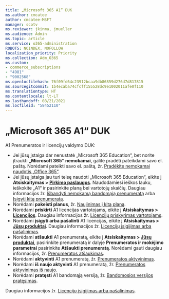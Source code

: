 ```yaml
---
title: „Microsoft 365 A1“ DUK
ms.author: cmcatee
author: cmcatee-MSFT
manager: scotv
ms.reviewer: jkinma, jmueller
ms.audience: Admin
ms.topic: article
ms.service: o365-administration
ROBOTS: NOINDEX, NOFOLLOW
localization_priority: Priority
ms.collection: Adm_O365
ms.custom:
- commerce_subscriptions
- "4981"
- "9002568"
ms.openlocfilehash: 76f09fd64c23912bcaa9db86859d276d7d817815
ms.sourcegitcommit: 1b4ecaba74cfcff155528dc9e1002011afe0f110
ms.translationtype: HT
ms.contentlocale: lt-LT
ms.lasthandoff: 08/21/2021
ms.locfileid: "58452110"
---
```

# <a name="microsoft-365-a1-faq"></a>„Microsoft 365 A1“ DUK

A1 Prenumeratos ir licencijų valdymo DUK:

- Jei jūsų įstaiga dar nenustatė „Microsoft 365 Education“, bet norite įtraukti **„Microsoft 365“ nemokamai**, galite pradėti pateikdami savo el. paštą. Norėdami pateikti savo el. paštą, žr. [Pradėkite nemokamai naudotis „Office 365“](https://www.microsoft.com/education/products/office).  
- Jei jūsų įstaiga jau turi teisę naudoti „Microsoft 365 Education“, eikite į **Atsiskaitymas > [Pirkimo paslaugos](https://go.microsoft.com/fwlink/p/?linkid=868433)**. Naudodamiesi ieškos lauku, ieškokite „A1“ ir pasirinkite planą bei vartotojų skaičių. Daugiau informacijos žr. [Išbandyti nemokamą bandomąją prenumeratą](https://docs.microsoft.com/microsoft-365/commerce/try-or-buy-microsoft-365#try-a-free-trial-subscription) arba [Įsigyti kitą prenumeratą](https://docs.microsoft.com/microsoft-365/commerce/try-or-buy-microsoft-365#buy-a-different-subscription).
- Norėdami **pakeisti planus**, žr. [Naujinimas į kitą planą](https://docs.microsoft.com/microsoft-365/commerce/subscriptions/upgrade-to-different-plan).
- Norėdami **priskirti** A1 licencijas vartotojams, eikite į **Atsiskaitymas > [Licencijos](https://go.microsoft.com/fwlink/p/?linkid=842264)**. Daugiau informacijos žr. [Licencijų priskyrimas vartotojams](https://docs.microsoft.com/microsoft-365/admin/manage/assign-licenses-to-users).
- Norėdami **įsigyti arba pašalinti** A1 licencijas, eikite į **Atsiskaitymas > [Jūsų produktai](https://go.microsoft.com/fwlink/p/?linkid=842054)**. Daugiau informacijos žr. [Licencijų įsigijimas arba pašalinimas](https://docs.microsoft.com/microsoft-365/commerce/licenses/buy-licenses#buy-or-remove-licenses-for-your-business-subscription).
- Norėdami **atšaukti** A1 prenumeratą, eikite į  **Atsiskaitymas > [Jūsų produktai](https://go.microsoft.com/fwlink/p/?linkid=842054)**, pasirinkite prenumeratą ir dalyje **Prenumeratos ir mokėjimo parametrai** pasirinkite **Atšaukti prenumeratą**. Norėdami gauti daugiau informacijos, žr. [Prenumeratos atšaukimas](https://docs.microsoft.com/microsoft-365/commerce/subscriptions/cancel-your-subscription).
- Norėdami **aktyvinti** A1 prenumeratą, žr. [Prenumeratos aktyvinimas](https://docs.microsoft.com/alchemyinsights/activate-your-office-365-subscription).
- Norėdami **iš naujo aktyvinti** A1 prenumeratą, žr. [Prenumeratos aktyvinimas iš naujo](https://docs.microsoft.com/alchemyinsights/reactivate-your-subscription).
- Norėdami **pratęsti** A1 bandomąją versiją, žr. [Bandomosios versijos pratęsimas](https://docs.microsoft.com/microsoft-365/commerce/extend-your-trial).

Daugiau informacijos žr. [Licencijų įsigijimas arba pašalinimas](https://docs.microsoft.com/microsoft-365/commerce/licenses/buy-licenses).